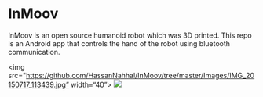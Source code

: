 # InMoov

InMoov is an open source humanoid robot which was 3D printed. This repo is an Android app that controls the hand of the robot using bluetooth communication.




<img src="https://github.com/HassanNahhal/InMoov/tree/master/Images/IMG_20150717_113439.jpg” width=“40”>
<img src="https://github.com/HassanNahhal/InMoov/tree/master/Images/Screenshot_20160925-171837.png" width=“40”>


